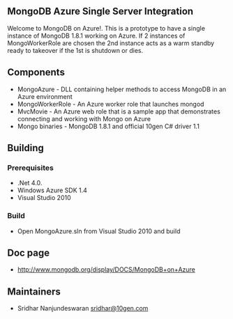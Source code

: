 ## MongoDB Azure Single Server Integration ## 
Welcome to MongoDB on Azure!. This is a prototype to have a single instance of MongoDB 1.8.1 working on Azure. If 2 instances of MongoWorkerRole are chosen the 2nd instance acts as a warm standby ready to takeover if the 1st is shutdown or dies.

## Components ## 
  * MongoAzure - DLL containing helper methods to access MongoDB in an Azure environment
  * MongoWorkerRole - An Azure worker role that launches mongod
  * MvcMovie  - An Azure web role that is a sample app that demonstrates connecting and working with Mongo on Azure
  * Mongo binaries  - MongoDB 1.8.1 and official 10gen C# driver 1.1

## Building ##
### Prerequisites ###
  * .Net 4.0.
  * Windows Azure SDK 1.4 
  * Visual Studio 2010

### Build ###
  * Open MongoAzure.sln from Visual Studio 2010 and build

## Doc page
  * http://www.mongodb.org/display/DOCS/MongoDB+on+Azure 

## Maintainers
* Sridhar Nanjundeswaran       sridhar@10gen.com
